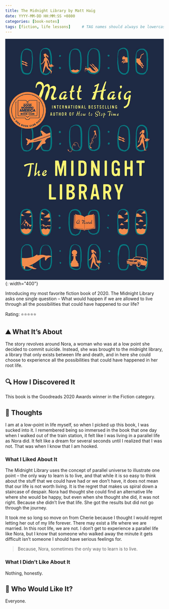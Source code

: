```yaml
---
title: The Midnight Library by Matt Haig
date: YYYY-MM-DD HH:MM:SS +0800
categories: [book-notes]
tags: [fiction, life lessons]     # TAG names should always be lowercase
---
```


![img](/assets/img/the-midnight-lib.jpg){: width="400"}

Introducing my most favorite fiction book of 2020. The Midnight Library asks one single question – What would happen if we are allowed to live through all the possibilities that could have happened to our life?

Rating: ⭐⭐⭐⭐⭐

## ⛰ What It’s About

The story revolves around Nora, a woman who was at a low point she decided to commit suicide. Instead, she was brought to the midnight library, a library that only exists between life and death, and in here she could choose to experience all the possibilities that could have happened in her root life.

## 🔍 How I Discovered It

This book is the Goodreads 2020 Awards winner in the Fiction category.

## 🧠 Thoughts

I am at a low-point in life myself, so when I picked up this book, I was sucked into it. I remembered being so immersed in the book that one day when I walked out of the train station, it felt like I was living in a parallel life as Nora did. It felt like a dream for several seconds until I realized that I was not. That was when I know that I am hooked.

### What I Liked About It
The Midnight Library uses the concept of parallel universe to illustrate one point – the only way to learn is to live, and that while it is so easy to think about the stuff that we could have had or we don’t have, it does not mean that our life is not worth living. It is the regret that makes us spiral down a staircase of despair. Nora had thought she could find an alternative life where she would be happy, but even when she thought she did, it was not right. Because she didn’t live that life. She got the results but did not go through the journey.

It took me so long so move on from Cherie because I thought I would regret letting her out of my life forever. There may exist a life where we are married. In this root life, we are not. I don’t get to experience a parallel life like Nora, but I know that someone who walked away the minute it gets difficult isn’t someone I should have serious feelings for.

> Because, Nora, sometimes the only way to learn is to live.  

### What I Didn’t Like About It

Nothing, honestly.

## 🥰 Who Would Like It?

Everyone.
